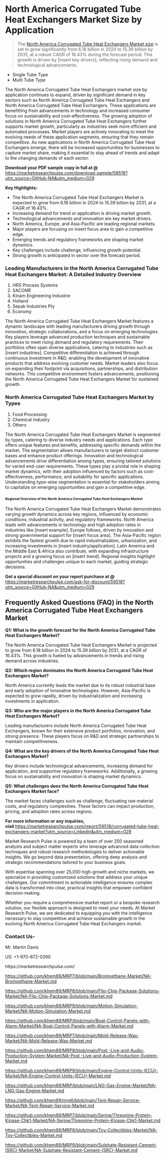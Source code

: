 <h1>North America Corrugated Tube Heat Exchangers Market&nbsp;Size by Application</h1><blockquote><p>The <a href="https://marketresearchpulse.com/download-sample/59518?utm_source=GitHub-NA&amp;utm_medium=029">North America Corrugated Tube Heat Exchangers Market size</a> is set to grow significantly from 6.18 billion in 2024 to 15.39 billion by 2031, at a robust CAGR of 16.43% during the forecast period. This growth is driven by [insert key drivers], reflecting rising demand and technological advancements.</p></blockquote><ul><li>Single Tube Type<li> Multi Tube Type</li></ul><p>The North America Corrugated Tube Heat Exchangers market size by application continues to expand, driven by significant demand in key sectors such as North America Corrugated Tube Heat Exchangers and North America Corrugated Tube Heat Exchangers. These applications are benefitting from advancements in technology and increased consumer focus on sustainability and cost-effectiveness. The growing adoption of solutions in North America Corrugated Tube Heat Exchangers further supports market growth, particularly as industries seek more efficient and automated processes. Market players are actively innovating to meet the evolving needs of these application segments, ensuring that they remain competitive. As new applications in North America Corrugated Tube Heat Exchangers emerge, there will be increased opportunities for businesses to capture market share, making it essential to stay ahead of trends and adapt to the changing demands of each sector.</p><p><strong>Download your PDF sample copy in full at @ </strong><a href="https://marketresearchpulse.com/download-sample/59518?utm_source=GitHub-NA&amp;utm_medium=029">https://marketresearchpulse.com/download-sample/59518?utm_source=GitHub-NA&amp;utm_medium=029</a></p><p><strong>Key Highlights: </strong></p><ul><li>The North America Corrugated Tube Heat Exchangers Market is expected to grow from 6.18 billion in 2024 to 15.39 billion by 2031, at a CAGR of 16.43%.</li><li>Increasing demand for trend or application is driving market growth.</li><li>Technological advancements and innovation are key market drivers.</li><li>North America, Europe, and Asia-Pacific are leading regional markets.</li><li>Major players are focusing on insert focus area to gain a competitive edge.</li><li>Emerging trends and regulatory frameworks are shaping market dynamics.</li><li>Key challenges include challenge, influencing growth potential.</li><li>Strong growth is anticipated in sector over the forecast period.</li></ul><h3>Leading Manufacturers in the North America Corrugated Tube Heat Exchangers Market: A Detailed Industry Overview</h3><ol><li>HRS Process Systems</li><li>SACOME</li><li>Kinam Engineering Industrie</li><li>Holland</li><li>Sepak Industries Pty</li><li>Economy</li></ol><div class="flex max-w-full flex-col flex-grow"><div class="min-h-8 text-message flex w-full flex-col items-end gap-2 whitespace-normal break-words [.text-message+&amp;]:mt-5" dir="auto" data-message-author-role="assistant" data-message-id="fd8432e4-4910-450d-b182-61b7bfb0a01f" data-message-model-slug="gpt-4o"><div class="flex w-full flex-col gap-1 empty:hidden first:pt-[3px]"><div class="markdown prose w-full break-words dark:prose-invert light"><p>The North America Corrugated Tube Heat Exchangers Market features a dynamic landscape with leading manufacturers driving growth through innovation, strategic collaborations, and a focus on emerging technologies. Key players leverage advanced production techniques and sustainable practices to meet rising demand and regulatory requirements. Their portfolios often span diverse applications, catering to industries such as [insert industries]. Competitive differentiation is achieved through continuous investment in R&amp;D, enabling the development of innovative products that address evolving customer needs. Market leaders also focus on expanding their footprint via acquisitions, partnerships, and distribution networks. This competitive environment fosters advancements, positioning the North America Corrugated Tube Heat Exchangers Market for sustained growth.</p></div></div></div></div><h3>North America Corrugated Tube Heat Exchangers Market by Types</h3><ol><li>Food Processing<li> Chemical Industry<li> Others</li></ol><div class="flex max-w-full flex-col flex-grow"><div class="min-h-8 text-message flex w-full flex-col items-end gap-2 whitespace-normal break-words [.text-message+&amp;]:mt-5" dir="auto" data-message-author-role="assistant" data-message-id="084470be-0bb7-4664-bddf-5156b4f41249" data-message-model-slug="gpt-4o-mini"><div class="flex w-full flex-col gap-1 empty:hidden first:pt-[3px]"><div class="markdown prose w-full break-words dark:prose-invert light"><p>The North America Corrugated Tube Heat Exchangers Market is segmented by types, catering to diverse industry needs and applications. Each type offers unique features and benefits, addressing specific demands within the market. The segmentation allows manufacturers to target distinct customer bases and enhance product offerings. Innovation and technological advancements drive differentiation among types, ensuring tailored solutions for varied end-user requirements. These types play a pivotal role in shaping market dynamics, with their adoption influenced by factors such as cost-effectiveness, performance, and suitability for specific applications. Understanding type-wise segmentation is essential for stakeholders aiming to capitalize on emerging opportunities and gain a competitive edge.</p></div></div></div></div><h3><span style="font-size: 11px;">Regional Overview of the North America Corrugated Tube Heat Exchangers Market</span></h3><div class="flex max-w-full flex-col flex-grow"><div class="min-h-8 text-message flex w-full flex-col items-end gap-2 whitespace-normal break-words [.text-message+&amp;]:mt-5" dir="auto" data-message-author-role="assistant" data-message-id="e9038762-ce64-4e30-91c9-9bd413514231" data-message-model-slug="gpt-4o-mini"><div class="flex w-full flex-col gap-1 empty:hidden first:pt-[3px]"><div class="markdown prose w-full break-words dark:prose-invert light"><p>The North America Corrugated Tube Heat Exchangers Market demonstrates varying growth dynamics across key regions, influenced by economic conditions, industrial activity, and regulatory frameworks. North America leads with advancements in technology and high adoption rates in industries like [insert example]. Europe follows, driven by innovation and strong governmental support for [insert focus area]. The Asia-Pacific region exhibits the fastest growth due to rapid industrialization, urbanization, and increasing investments in [insert industry/application]. Latin America and the Middle East &amp; Africa also contribute, with expanding infrastructure projects and a growing focus on [insert trend]. Regional insights highlight opportunities and challenges unique to each market, guiding strategic decisions.</p></div></div></div></div><p><strong>Get a special discount on your report purchase at @ </strong><a href="https://marketresearchpulse.com/ask-for-discount/59518?utm_source=GitHub-NA&amp;utm_medium=029">https://marketresearchpulse.com/ask-for-discount/59518?utm_source=GitHub-NA&amp;utm_medium=029</a></p><h2>Frequently Asked Questions (FAQ) in the North America Corrugated Tube Heat Exchangers Market</h2><p><strong>Q1: What is the growth forecast for the North America Corrugated Tube Heat Exchangers Market?</strong></p><p>The North America Corrugated Tube Heat Exchangers Market is projected to grow from 6.18 billion in 2024 to 15.39 billion by 2031, at a CAGR of 16.43%. This growth is fueled by advancements in trends and rising demand across industries.</p><p><strong>Q2: Which region dominates the North America Corrugated Tube Heat Exchangers Market?</strong></p><p>North America currently leads the market due to its robust industrial base and early adoption of innovative technologies. However, Asia-Pacific is expected to grow rapidly, driven by industrialization and increasing investments in application.</p><p><strong>Q3: Who are the major players in the North America Corrugated Tube Heat Exchangers Market?</strong></p><p>Leading manufacturers include North America Corrugated Tube Heat Exchangers, known for their extensive product portfolios, innovation, and strong presence. These players focus on R&amp;D and strategic partnerships to maintain competitiveness.</p><p><strong>Q4: What are the key drivers of the North America Corrugated Tube Heat Exchangers Market?</strong></p><p>Key drivers include technological advancements, increasing demand for application, and supportive regulatory frameworks. Additionally, a growing focus on sustainability and innovation is shaping market dynamics.</p><p><strong>Q5: What challenges does the North America Corrugated Tube Heat Exchangers Market face?</strong></p><p>The market faces challenges such as challenge, fluctuating raw material costs, and regulatory complexities. These factors can impact production, pricing, and adoption rates across regions.</p><p><strong>For more information or any inquiries, visit&nbsp;</strong><a href="https://marketresearchpulse.com/report/59518/corrugated-tube-heat-exchangers-market?utm_source=Linkedin&utm_medium=029">https://marketresearchpulse.com/report/59518/corrugated-tube-heat-exchangers-market?utm_source=Linkedin&utm_medium=029</a></p><p>Market Research Pulse is powered by a team of over 250 seasoned analysts and subject matter experts who leverage advanced data collection techniques and robust research methodologies to deliver actionable insights. We go beyond data presentation, offering deep analysis and strategic recommendations tailored to your business goals.</p><p>With expertise spanning over 25,000 high-growth and niche markets, we specialize in providing customized solutions that address your unique challenges. Our commitment to actionable intelligence ensures complex data is transformed into clear, practical insights that empower confident decision-making.</p><p>Whether you require a comprehensive market report or a bespoke research solution, our flexible approach is designed to meet your needs. At Market Research Pulse, we are dedicated to equipping you with the intelligence necessary to stay competitive and achieve sustainable growth in the evolving North America Corrugated Tube Heat Exchangers market.</p><h3><strong>Contact Us-</strong></h3><p>Mr. Martin Davis</p><p>US: +1-970-672-0390</p><p>https://marketresearchpulse.com/</p><p><a href="https://github.com/khem89/MRP7/blob/main/Bromoethane-Market/NA-Bromoethane-Market.md">https://github.com/khem89/MRP7/blob/main/Bromoethane-Market/NA-Bromoethane-Market.md</a></p><p><a href="https://github.com/khem89/MRP8/blob/main/Flip-Chip-Package-Solutions-Market/NA-Flip-Chip-Package-Solutions-Market.md">https://github.com/khem89/MRP8/blob/main/Flip-Chip-Package-Solutions-Market/NA-Flip-Chip-Package-Solutions-Market.md</a></p><p><a href="https://github.com/khem89/MRP9/blob/main/Motion-Simulation-Market/NA-Motion-Simulation-Market.md">https://github.com/khem89/MRP9/blob/main/Motion-Simulation-Market/NA-Motion-Simulation-Market.md</a></p><p><a href="https://github.com/khem89/MRP/blob/main/Boat-Control-Panels-with-Alarm-Market/NA-Boat-Control-Panels-with-Alarm-Market.md">https://github.com/khem89/MRP/blob/main/Boat-Control-Panels-with-Alarm-Market/NA-Boat-Control-Panels-with-Alarm-Market.md</a></p><p><a href="https://github.com/khem89/MRP7/blob/main/Mold-Release-Wax-Market/NA-Mold-Release-Wax-Market.md">https://github.com/khem89/MRP7/blob/main/Mold-Release-Wax-Market/NA-Mold-Release-Wax-Market.md</a></p><p><a href="https://github.com/khem89/MRP8/blob/main/Post,-Live-and-Audio-Production-System-Market/NA-Post,-Live-and-Audio-Production-System-Market.md">https://github.com/khem89/MRP8/blob/main/Post,-Live-and-Audio-Production-System-Market/NA-Post,-Live-and-Audio-Production-System-Market.md</a></p><p><a href="https://github.com/khem89/MRP9/blob/main/Engine-Control-Units-(ECU)-Market/NA-Engine-Control-Units-(ECU)-Market.md">https://github.com/khem89/MRP9/blob/main/Engine-Control-Units-(ECU)-Market/NA-Engine-Control-Units-(ECU)-Market.md</a></p><p><a href="https://github.com/khem89/MRP/blob/main/LNG-Gas-Engine-Market/NA-LNG-Gas-Engine-Market.md">https://github.com/khem89/MRP/blob/main/LNG-Gas-Engine-Market/NA-LNG-Gas-Engine-Market.md</a></p><p><a href="https://github.com/khem89/mrp6/blob/main/Tent-Repair-Service-Market/NA-Tent-Repair-Service-Market.md">https://github.com/khem89/mrp6/blob/main/Tent-Repair-Service-Market/NA-Tent-Repair-Service-Market.md</a></p><p><a href="https://github.com/khem89/MRP7/blob/main/Serine/Threonine-Protein-Kinase-Chk1-Market/NA-Serine/Threonine-Protein-Kinase-Chk1-Market.md">https://github.com/khem89/MRP7/blob/main/Serine/Threonine-Protein-Kinase-Chk1-Market/NA-Serine/Threonine-Protein-Kinase-Chk1-Market.md</a></p><p><a href="https://github.com/khem89/MRP8/blob/main/Toy-Collectibles-Market/NA-Toy-Collectibles-Market.md">https://github.com/khem89/MRP8/blob/main/Toy-Collectibles-Market/NA-Toy-Collectibles-Market.md</a></p><p><a href="https://github.com/khem89/MRP9/blob/main/Sulphate-Resistant-Cement-(SRC)-Market/NA-Sulphate-Resistant-Cement-(SRC)-Market.md">https://github.com/khem89/MRP9/blob/main/Sulphate-Resistant-Cement-(SRC)-Market/NA-Sulphate-Resistant-Cement-(SRC)-Market.md</a></p>
